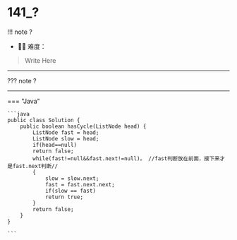 # 141_?

<!-- 所有文件名必须是该题目的英文名 -->

!!! note
    <!-- 这里记载考察的数据结构、算法等 -->
    ?

- 🔑🔑 难度：
<!-- <span style = "color:gold; font-weight:bold">Medium</span> 中等 -->
<!-- <span style = "color:crisma; font-weight:bold">High</span> 困难 -->
<!-- <span style = "color:Green; font-weight:bold">Easy</span> 简单 -->

<!-- 题目简介 -->
> Write Here 

------

??? note
    ?

-------------

=== "Java"

    ```java
    public class Solution {
        public boolean hasCycle(ListNode head) {
            ListNode fast = head;
            ListNode slow = head;
            if(head==null)
            return false;
            while(fast!=null&&fast.next!=null)。 //fast判断放在前面，接下来才是fast.next判断//
            {
                slow = slow.next;
                fast = fast.next.next;
                if(slow == fast)
                return true;
            }
            return false;
        }
    }
        
    ```